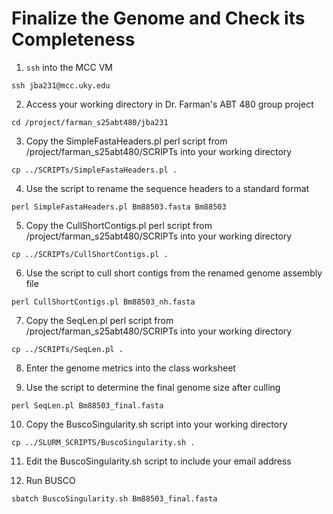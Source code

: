 # Finalize the Genome and Check its Completeness

1. `ssh` into the MCC VM

```ssh jba231@mcc.uky.edu```

2. Access your working directory in Dr. Farman's ABT 480 group project

```cd /project/farman_s25abt480/jba231```

3. Copy the SimpleFastaHeaders.pl perl script from /project/farman_s25abt480/SCRIPTs into your working directory

```cp ../SCRIPTs/SimpleFastaHeaders.pl .```

4. Use the script to rename the sequence headers to a standard format

```perl SimpleFastaHeaders.pl Bm88503.fasta Bm88503```

5. Copy the CullShortContigs.pl perl script from /project/farman_s25abt480/SCRIPTs into your working directory

```cp ../SCRIPTs/CullShortContigs.pl .```

6. Use the script to cull short contigs from the renamed genome assembly file

```perl CullShortContigs.pl Bm88503_nh.fasta```

7. Copy the SeqLen.pl perl script from /project/farman_s25abt480/SCRIPTs into your working directory

```cp ../SCRIPTs/SeqLen.pl .```

8. Enter the genome metrics into the class worksheet

9. Use the script to determine the final genome size after culling

```perl SeqLen.pl Bm88503_final.fasta```

10. Copy the BuscoSingularity.sh script into your working directory

```cp ../SLURM_SCRIPTS/BuscoSingularity.sh .```

11. Edit the BuscoSingularity.sh script to include your email address

12. Run BUSCO

```sbatch BuscoSingularity.sh Bm88503_final.fasta```
